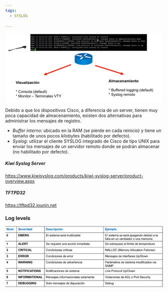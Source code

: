 ```yaml
---
tags:
  - SYSLOG
  
---
```


![](_anexos_/Screenshot%20from%202024-01-02%2000-54-22.png)

Debido a que los dispositivos Cisco, a diferencia de un server, tienen muy poca capacidad de almacenamiento, existen dos alternativas para administrar los mensajes de registro.
- _Buffer interno:_ ubicado en la RAM (se pierde en cada reinicio) y tiene un tamaño de unos pocos kilobytes (habilitado por defecto).
- _Syslog:_ utilizar el cliente SYSLOG integrado de Cisco de tipo UNIX para enviar los mensajes de un servidor remoto donde se podrán almacenar (no habilitado por defecto).

##### Kiwi Syslog Server
https://www.kiwisyslog.com/products/kiwi-syslog-server/product-overview.aspx
##### TFTPD32
https://tftpd32.jounin.net

### Log levels

![](_anexos_/Screenshot%20from%202024-01-02%2000-55-45.png)

